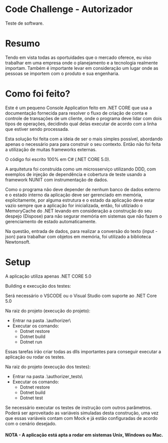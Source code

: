 # Code Challenge - Autorizador
Teste de software.

# Resumo
Tendo em vista todas as oportuidades que o mercado oferece, eu viso trabalhar em uma empresa onde o planejamento e a tecnologia realmente importam.
Também é importante levar em consideração um lugar onde as pessoas se importem com o produto e sua engenharia.

# Como foi feito?

Este é um pequeno Console Application feito em .NET CORE que usa a documentação fornecida para resolver o fluxo de criação de conta e controle de transações de um cliente, onde o programa deve lidar com dois tipos de operações, decidindo qual delas executar de acordo com a linha que estiver sendo processada.

Esta solução foi feita com a ideia de ser o mais simples possível, abordando apenas o necessário para para construir o seu contexto. Então não foi feita a utilização de muitas frameworks externas. 

O código foi escrito 100% em C# (.NET CORE 5.0).

A arquitetura foi construída como um microsserviço utilizando DDD, com exemplos de injeção de dependência e cobertura de teste usando a framework NUNIT com instrumentação de dados.

Como o programa não deve depender de nenhum banco de dados externo e o estado interno da aplicação deve ser gerenciado em memória, explicitamente, por alguma estrutura e o estado da aplicação deve estar vazio sempre que a aplicação for inicializada, então, foi utilziado o MemoryCache do .NET levando em consideração a construção do seu despejo (Dispose) para não segurar memória em sistemas que não fazem o gerenciamento de estado automaticamente.

Na questão, entrada de dados, para realizar a conversão do texto (input - json) para trabalhar com objetos em memória, foi utilizado a biblioteca Newtonsoft.

# Setup
A aplicação utiliza apenas .NET CORE 5.0

Building e execução dos testes:

Será necessário o VSCODE ou o Visual Studio com suporte ao .NET Core 5.0

Na raiz do projeto (execução do projeto):
  
  - Entrar na pasta .\authorizer\
  - Executar os comando:
    - Dotnet restore
    - Dotnet build
    - Dotnet run

Essas tarefas irão criar todas as dlls importantes para conseguir executar a aplicação ou rodar os testes.

Na raiz do projeto (execução dos testes):

  - Entrar na pasta .\authorizer_tests\
  - Executar os comando:
    - Dotnet restore
    - Dotnet build
    - Dotnet test

Se necessário executar os testes de instrução com outros parâmetros. Poderá ser aproveitado as variáveis simuladas desta construção, uma vez que essas variáveis contam com Mock e já estão configuradas de acordo com o cenário desejado.

#### NOTA - A aplicação está apta a rodar em sistemas Unix, Windows ou Mac.
